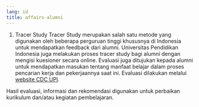 ```yaml
---
lang: id
title: affairs-alumni
---
```


1. Tracer Study
Tracer Study merupakan salah satu metode yang digunakan oleh beberapa perguruan tinggi khususnya di Indonesia untuk mendapatkan feedback dari alumni. Universitas Pendidikan Indonesia juga melakukan proses tracer study bagi alumni dengan mengisi kuesioner secara online. Evaluasi juga ditujukan kepada alumni untuk mendapatkan masukan tentang manfaat belajar dalam proses pencarian kerja dan pekerjaannya saat ini. Evaluasi dilakukan melalui [website CDC UPI](https://cdc.upi.edu/).

Hasil evaluasi, informasi dan rekomendasi digunakan untuk perbaikan kurikulum dan/atau kegiatan pembelajaran.
